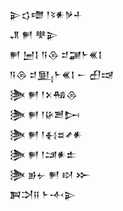 <div class='block'>
<div class='line'>𒉌𒌓𒈩 𒁹𒂟𒀭𒃻𒈦</div>
<div class='line'>𒂗 𒂍 𒋧𒉌</div>
<div class='line'>𒂍 𒅁𒋙 𒀀𒁲 𒄑𒃡𒈨𒌍𒋙</div>
<div class='line'>𒀀𒁲 𒄑𒅅𒈨𒌍𒋙 𒀸 𒌷𒀏</div>
<div class='line'>𒋦 𒂍 𒁹𒉽𒄀𒁲</div>
<div class='line'>𒋦 𒂍 𒁹𒄩𒍪𒄖</div>
<div class='line'>𒋦 𒂍 𒁹𒈬𒊺𒍦𒀭</div>
<div class='line'>𒋦 𒂍 𒁹𒁼𒀭𒉺</div>
<div class='line'>𒋦 𒂊𒉡 𒂍 𒊭 𒁍</div>
<div class='line'>𒀉𒋫𒍝 𒈨𒋾𒉌</div>
</div>